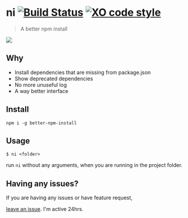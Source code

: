 # ni [![Build Status](https://travis-ci.org/imkimchi/ni.svg?branch=master)](https://travis-ci.org/imkimchi/ni) [![XO code style](https://img.shields.io/badge/code_style-XO-5ed9c7.svg)](https://github.com/sindresorhus/xo)

> A better npm install


![](https://i.imgur.com/VH4pSYx.gif)

## Why

- Install dependencies that are missing from package.json
- Show deprecated dependencies
- No more unuseful log
- A way better interface


## Install

`npm i -g better-npm-install`


## Usage

```
$ ni <folder>
```

run `ni` without any arguments, when you are running in the project folder.


## Having any issues?

If you are having any issues or have feature request,


[leave an issue](https://github.com/imkimchi/ni/issues). I'm active 24hrs.
